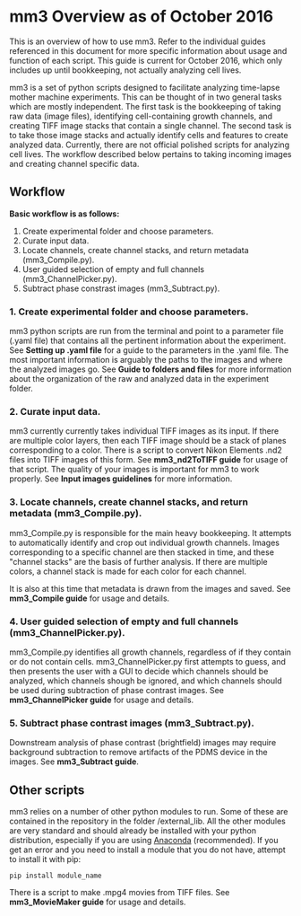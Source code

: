 # mm3 Overview as of October 2016

This is an overview of how to use mm3. Refer to the individual guides referenced in this document for more specific information about usage and function of each script. This guide is current for October 2016, which only includes up until bookkeeping, not actually analyzing cell lives. 

mm3 is a set of python scripts designed to facilitate analyzing time-lapse mother machine experiments. This can be thought of in two general tasks which are mostly independent. The first task is the bookkeeping of taking raw data (image files), identifying cell-containing growth channels, and creating TIFF image stacks that contain a single channel. The second task is to take those image stacks and actually identify cells and features to create analyzed data. Currently, there are not official polished scripts for analyzing cell lives. The workflow described below pertains to taking incoming images and creating channel specific data. 

## Workflow

**Basic workflow is as follows:**

1. Create experimental folder and choose parameters. 
2. Curate input data.
3. Locate channels, create channel stacks, and return metadata (mm3_Compile.py).
4. User guided selection of empty and full channels (mm3_ChannelPicker.py). 
5. Subtract phase constrast images (mm3_Subtract.py). 

### 1. Create experimental folder and choose parameters.

mm3 python scripts are run from the terminal and point to a parameter file (.yaml file) that contains all the pertinent information about the experiment. See **Setting up .yaml file** for a guide to the parameters in the .yaml file. The most important information is arguably the paths to the images and where the analyzed images go. See **Guide to folders and files** for more information about the organization of the raw and analyzed data in the experiment folder. 

### 2. Curate input data.

mm3 currently currently takes individual TIFF images as its input. If there are multiple color layers, then each TIFF image should be a stack of planes corresponding to a color. There is a script to convert Nikon Elements .nd2 files into TIFF images of this form. See **mm3_nd2ToTIFF guide** for usage of that script. The quality of your images is important for mm3 to work properly. See **Input images guidelines** for more information.

### 3. Locate channels, create channel stacks, and return metadata (mm3_Compile.py).

mm3_Compile.py is responsible for the main heavy bookkeeping. It attempts to automatically identify and crop out individual growth channels. Images corresponding to a specific channel are then stacked in time, and these "channel stacks" are the basis of further analysis. If there are multiple colors, a channel stack is made for each color for each channel. 

It is also at this time that metadata is drawn from the images and saved. See **mm3_Compile guide** for usage and details. 

### 4. User guided selection of empty and full channels (mm3_ChannelPicker.py). 

mm3_Compile.py identifies all growth channels, regardless of if they contain or do not contain cells. mm3_ChannelPicker.py first attempts to guess, and then presents the user with a GUI to decide which channels should be analyzed, which channels shough be ignored, and which channels should be used during subtraction of phase contrast images. See **mm3_ChannelPicker guide** for usage and details. 

### 5. Subtract phase contrast images (mm3_Subtract.py). 

Downstream analysis of phase contrast (brightfield) images may require background subtraction to remove artifacts of the PDMS device in the images. See **mm3_Subtract guide**.

## Other scripts

mm3 relies on a number of other python modules to run. Some of these are contained in the repository in the folder /external_lib. All the other modules are very standard and should already be installed with your python distribution, especially if you are using [Anaconda](https://www.continuum.io/) (recommended). If you get an error and you need to install a module that you do not have, attempt to install it with pip: 

`pip install module_name`

There is a script to make .mpg4 movies from TIFF files. See **mm3_MovieMaker guide** for usage and details.